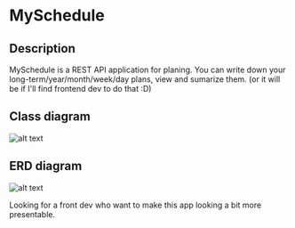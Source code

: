 # MySchedule

## Description
MySchedule is a REST API application for planing. You can write down your long-term/year/month/week/day plans, view and sumarize them. 
(or it will be if I'll find frontend dev to do that :D) 


## Class diagram
![alt text](https://github.com/CcConStanTine/MySchedule/blob/master/src/main/resources/img/Classes%20Diagram.png)


## ERD diagram
![alt text](https://github.com/CcConStanTine/MySchedule/blob/master/src/main/resources/img/MySchedule%20ERD.png)

Looking for a front dev who want to make this app looking a bit more presentable. 
